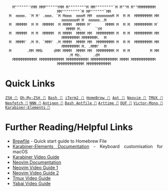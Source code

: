 <!--
██████  ███████  █████  ██████  ███    ███ ███████
██   ██ ██      ██   ██ ██   ██ ████  ████ ██
██████  █████   ███████ ██   ██ ██ ████ ██ █████
██   ██ ██      ██   ██ ██   ██ ██  ██  ██ ██
██   ██ ███████ ██   ██ ██████  ██      ██ ███████
-->

<div align="justify">

<div align="center">

```
M""""""'YMM MMP"""""YMM M""""""""M MM""""""""`M M""M M""MMMMMMMM MM""""""""`M MP""""""`MM
M  mmmm. `M M' .mmm. `M Mmmm  mmmM MM  mmmmmmmM M  M M  MMMMMMMM MM  mmmmmmmM M  mmmmm..M
M  MMMMM  M M  MMMMM  M MMMM  MMMM M'      MMMM M  M M  MMMMMMMM M`      MMMM M.      `YM
M  MMMMM  M M  MMMMM  M MMMM  MMMM MM  MMMMMMMM M  M M  MMMMMMMM MM  MMMMMMMM MMMMMMM.  M
M  MMMM' .M M. `MMM' .M MMMM  MMMM MM  MMMMMMMM M  M M  MMMMMMMM MM  MMMMMMMM M. .MMM'  M
M       .MM MMb     dMM MMMM  MMMM MM  MMMMMMMM M  M M         M MM        .M Mb.     .dM
MMMMMMMMMMM MMMMMMMMMMM MMMMMMMMMM MMMMMMMMMMMM MMMM MMMMMMMMMMM MMMMMMMMMMMM MMMMMMMMMMM
```

</div>

# Quick Links

[`ZSH 🔗`](https://zsh.sourceforge.io/) [`Oh-My-ZSH 🔗`](https://ohmyz.sh/) [`Bash 🔗`](https://www.gnu.org/software/bash/) [`iTerm2 🔗`](https://iterm2.com/) [`HomeBrew 🔗`](https://brew.sh/) [`Apt 🔗`](https://man7.org/linux/man-pages/man1/dpkg.1.html) [`Neovim 🔗`](https://neovim.io/) [`TMUX 🔗`](https://github.com/tmux/tmux) [`Neofetch 🔗`](https://github.com/dylanaraps/neofetch) [`NNN 🔗`](https://github.com/jarun/nnn) [`Antigen 🔗`](https://github.com/zsh-users/antigen) [`Bash Aptfile 🔗`](https://github.com/seatgeek/bash-aptfile) [`Arttime 🔗`](https://github.com/poetaman/arttime) [`DUF 🔗`](https://github.com/muesli/duf) [`Victor-Mono 🔗`](https://github.com/rubjo/victor-mono) [`Karabiner-Elements 🔗`](https://karabiner-elements.pqrs.org/)

# Further Reading/Helpful Links

- [Brewfile](https://homebrew-file.readthedocs.io/en/latest/getting_started.html) - Quick start guide to Homebrew File
- [Karabiner-Elements Documentation](https://karabiner-elements.pqrs.org/docs/) - Keyboard customisation for macOS
- [Karabiner Video Guide](https://www.youtube.com/watch?v=uaJSjgVEhMQ&t=13s&ab_channel=JesseSkelton)
- [Neovim Documentation](https://neovim.io/doc/user/)
- [Neovim Video Guide 1](https://www.youtube.com/watch?v=gnupOrSEikQ&ab_channel=ThePrimeagen)
- [Neovim Video Guide 2](https://www.youtube.com/watch?v=stqUbv-5u2s&ab_channel=TJDeVries)
- [Tmux Video Guide](https://www.youtube.com/watch?v=DzNmUNvnB04&t=591s&ab_channel=DreamsofCode)
- [Yabai Video Guide](https://www.youtube.com/watch?v=JL1lz77YbUE&t=957s&ab_channel=JesseSkelton)

</div>
